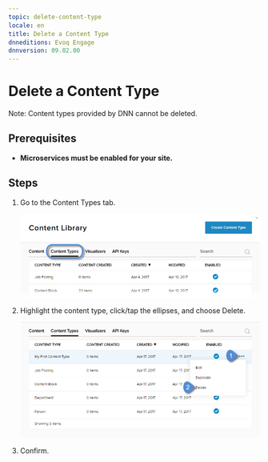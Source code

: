 ```yaml
---
topic: delete-content-type
locale: en
title: Delete a Content Type
dnneditions: Evoq Engage
dnnversion: 09.02.00
---
```


# Delete a Content Type

Note: Content types provided by DNN cannot be deleted.

## Prerequisites

*   **Microservices must be enabled for your site.**

## Steps

1.  Go to the Content Types tab.
    
    ![Content Types](img/scr-pbtabs-all-Content-ContentLibrary-ContentTypes-E91.png)
    
2.  Highlight the content type, click/tap the ellipses, and choose Delete.
    
      
    
    ![Content Type ellipses menu > Delete](img/scr-ContentTypes-Ellipses-Delete-E91.png)
    
      
    
3.  Confirm.
